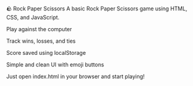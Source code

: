🪨 Rock Paper Scissors
A basic Rock Paper Scissors game using HTML, CSS, and JavaScript.

Play against the computer

Track wins, losses, and ties

Score saved using localStorage

Simple and clean UI with emoji buttons

Just open index.html in your browser and start playing!